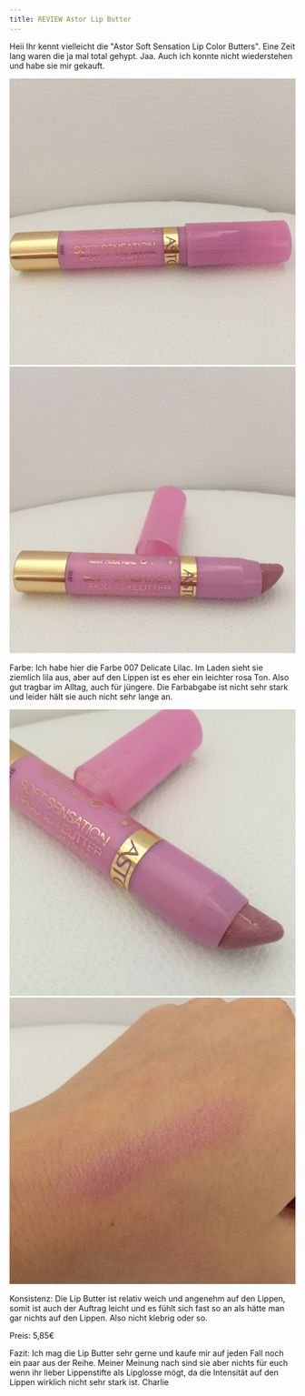 ```yaml
---
title: REVIEW Astor Lip Butter
---
```

Heii
Ihr kennt vielleicht die "Astor Soft Sensation Lip Color Butters". Eine Zeit lang waren die ja mal total gehypt. Jaa. Auch ich konnte nicht wiederstehen und habe sie mir gekauft.

<div class="collage-1-2">
  <img src="/assets/images/AstorLipButter/1.JPG">
  <img src="/assets/images/AstorLipButter/2.JPG">
</div>

Farbe: Ich habe hier die Farbe 007 Delicate Lilac. Im Laden sieht sie ziemlich lila aus, aber auf den Lippen ist es eher ein leichter rosa Ton. Also gut tragbar im Alltag, auch für jüngere. Die Farbabgabe ist nicht sehr stark und leider hält sie auch nicht sehr lange an.

<div class="collage-1-2">
  <img src="/assets/images/AstorLipButter/3.JPG">
  <img src="/assets/images/AstorLipButter/4.JPG">
</div>

Konsistenz: Die Lip Butter ist relativ weich und angenehm auf den Lippen, somit ist auch der Auftrag leicht und es fühlt sich fast so an als hätte man gar nichts auf den Lippen. Also nicht klebrig oder so.

Preis: 5,85€

Fazit: Ich mag die Lip Butter sehr gerne und kaufe mir auf jeden Fall noch ein paar aus der Reihe. Meiner Meinung nach sind sie aber nichts für euch wenn ihr lieber Lippenstifte als Lipglosse mögt, da die Intensität auf den Lippen wirklich nicht sehr stark ist.
Charlie <i class="icons8-like"></i>
